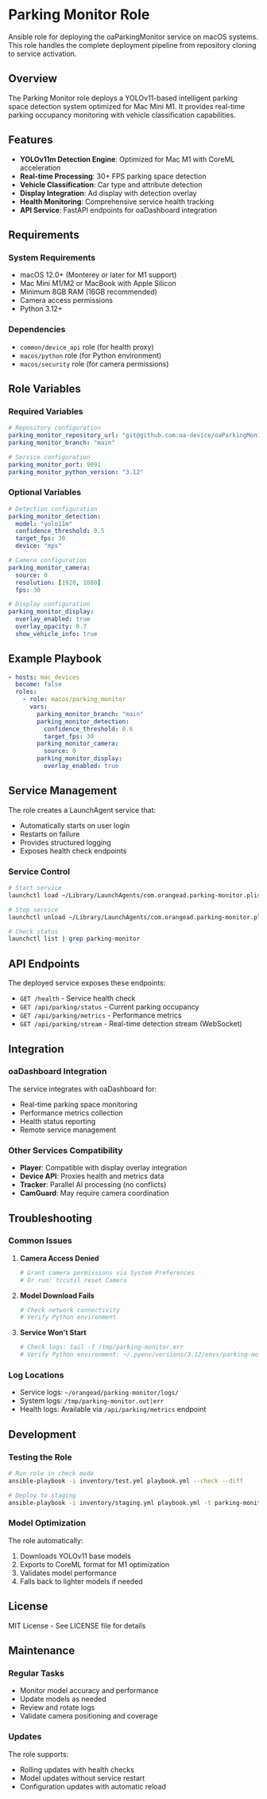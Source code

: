 # Parking Monitor Role

Ansible role for deploying the oaParkingMonitor service on macOS systems. This role handles the complete deployment pipeline from repository cloning to service activation.

## Overview

The Parking Monitor role deploys a YOLOv11-based intelligent parking space detection system optimized for Mac Mini M1. It provides real-time parking occupancy monitoring with vehicle classification capabilities.

## Features

- **YOLOv11m Detection Engine**: Optimized for Mac M1 with CoreML acceleration
- **Real-time Processing**: 30+ FPS parking space detection
- **Vehicle Classification**: Car type and attribute detection  
- **Display Integration**: Ad display with detection overlay
- **Health Monitoring**: Comprehensive service health tracking
- **API Service**: FastAPI endpoints for oaDashboard integration

## Requirements

### System Requirements
- macOS 12.0+ (Monterey or later for M1 support)
- Mac Mini M1/M2 or MacBook with Apple Silicon
- Minimum 8GB RAM (16GB recommended)
- Camera access permissions
- Python 3.12+

### Dependencies
- `common/device_api` role (for health proxy)
- `macos/python` role (for Python environment)
- `macos/security` role (for camera permissions)

## Role Variables

### Required Variables
```yaml
# Repository configuration
parking_monitor_repository_url: "git@github.com:oa-device/oaParkingMonitor.git"
parking_monitor_branch: "main"

# Service configuration
parking_monitor_port: 9091
parking_monitor_python_version: "3.12"
```

### Optional Variables
```yaml
# Detection configuration
parking_monitor_detection:
  model: "yolo11m"
  confidence_threshold: 0.5
  target_fps: 30
  device: "mps"

# Camera configuration  
parking_monitor_camera:
  source: 0
  resolution: [1920, 1080]
  fps: 30

# Display configuration
parking_monitor_display:
  overlay_enabled: true
  overlay_opacity: 0.7
  show_vehicle_info: true
```

## Example Playbook

```yaml
- hosts: mac_devices
  become: false
  roles:
    - role: macos/parking_monitor
      vars:
        parking_monitor_branch: "main"
        parking_monitor_detection:
          confidence_threshold: 0.6
          target_fps: 30
        parking_monitor_camera:
          source: 0
        parking_monitor_display:
          overlay_enabled: true
```

## Service Management

The role creates a LaunchAgent service that:
- Automatically starts on user login
- Restarts on failure
- Provides structured logging
- Exposes health check endpoints

### Service Control
```bash
# Start service
launchctl load ~/Library/LaunchAgents/com.orangead.parking-monitor.plist

# Stop service  
launchctl unload ~/Library/LaunchAgents/com.orangead.parking-monitor.plist

# Check status
launchctl list | grep parking-monitor
```

## API Endpoints

The deployed service exposes these endpoints:

- `GET /health` - Service health check
- `GET /api/parking/status` - Current parking occupancy
- `GET /api/parking/metrics` - Performance metrics
- `GET /api/parking/stream` - Real-time detection stream (WebSocket)

## Integration

### oaDashboard Integration
The service integrates with oaDashboard for:
- Real-time parking space monitoring
- Performance metrics collection
- Health status reporting
- Remote service management

### Other Services Compatibility
- **Player**: Compatible with display overlay integration
- **Device API**: Proxies health and metrics data
- **Tracker**: Parallel AI processing (no conflicts)
- **CamGuard**: May require camera coordination

## Troubleshooting

### Common Issues

1. **Camera Access Denied**
   ```bash
   # Grant camera permissions via System Preferences
   # Or run: tccutil reset Camera
   ```

2. **Model Download Fails**
   ```bash
   # Check network connectivity
   # Verify Python environment
   ```

3. **Service Won't Start**
   ```bash
   # Check logs: tail -f /tmp/parking-monitor.err
   # Verify Python environment: ~/.pyenv/versions/3.12/envs/parking-monitor/bin/python
   ```

### Log Locations
- Service logs: `~/orangead/parking-monitor/logs/`
- System logs: `/tmp/parking-monitor.out|err`
- Health logs: Available via `/api/parking/metrics` endpoint

## Development

### Testing the Role
```bash
# Run role in check mode
ansible-playbook -i inventory/test.yml playbook.yml --check --diff

# Deploy to staging
ansible-playbook -i inventory/staging.yml playbook.yml -t parking-monitor
```

### Model Optimization
The role automatically:
1. Downloads YOLOv11 base models
2. Exports to CoreML format for M1 optimization
3. Validates model performance
4. Falls back to lighter models if needed

## License

MIT License - See LICENSE file for details

## Maintenance

### Regular Tasks
- Monitor model accuracy and performance
- Update models as needed
- Review and rotate logs
- Validate camera positioning and coverage

### Updates
The role supports:
- Rolling updates with health checks
- Model updates without service restart
- Configuration updates with automatic reload